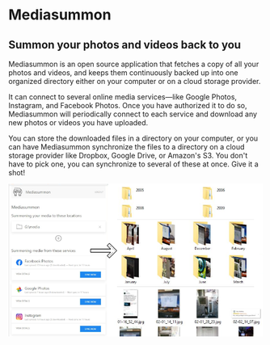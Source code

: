 # Mediasummon
## Summon your photos and videos back to you

Mediasummon is an open source application that fetches a copy of all your
photos and videos, and keeps them continuously backed up into one organized
directory either on your computer or on a cloud storage provider.

It can connect to several online media services—like Google Photos, Instagram,
and Facebook Photos. Once you have authorized it to do so, Mediasummon will
periodically connect to each service and download any new photos or videos you
have uploaded.

You can store the downloaded files in a directory on your computer, or you can
have Mediasummon synchronize the files to a directory on a cloud storage
provider like Dropbox, Google Drive, or Amazon's S3. You don't have to
pick one, you can synchronize to several of these at once. Give it a shot!

![Figure](/admin/static/design/Figure.png?raw=true)